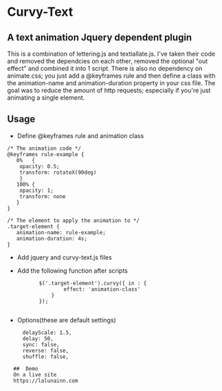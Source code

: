# Curvy-Text
## A text animation Jquery dependent  plugin

This is a combination of lettering.js and textiallate.js. I've taken their code and removed the dependcies on each other, 
removed the optional "out effect" and combined it into 1 script. There is also no dependency on animate.css; you just add
a @keyframes rule and then define a class with the animation-name and animation-duration property in your css file. 
The goal was to reduce the amount of http requests; especially if you're just animating a single element.



##  Usage
- Define @keyframes rule and animation class 
 ```
 /* The animation code */
@keyframes rule-example {
    0%   {
     opacity: 0.5;
     transform: rotateX(90deg)
     }
    100% {
     opacity: 1;
     transform: none
    }
}

/* The element to apply the animation to */
.target-element {
    animation-name: rule-example;
    animation-duration: 4s;
}

  ```
- Add jquery and curvy-text.js files
- Add the following function after scripts

     ```  $(function() {
            $('.target-element').curvy({ in : {
                    effect: 'animation-class'
                }
            });
        
 - Options(these are default settings)
 ```
      delayScale: 1.5,
      delay: 50,
      sync: false,
      reverse: false,
      shuffle: false,
      
   ##  Demo
   On a live site
   https://lalunainn.com
